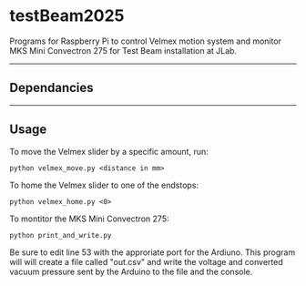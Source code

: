 # testBeam2025
Programs for Raspberry Pi to control Velmex motion system and monitor MKS Mini Convectron 275 for Test Beam installation at JLab.

-------------------------------------------------
## Dependancies

-------------------------------------------------
## Usage

To move the Velmex slider by a specific amount, run:
```
python velmex_move.py <distance in mm>
```

To home the Velmex slider to one of the endstops:
```
python velmex_home.py <0>
```

To montitor the MKS Mini Convectron 275:
```
python print_and_write.py
```
Be sure to edit line 53 with the approriate port for the Ardiuno. This program will will create a file called "out.csv" and write the voltage and converted vacuum pressure sent by the Arduino to the file and the console.
